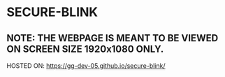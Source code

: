 # SECURE-BLINK 

## NOTE: THE WEBPAGE IS MEANT TO BE VIEWED ON SCREEN SIZE 1920x1080 ONLY.  
HOSTED ON: https://gg-dev-05.github.io/secure-blink/
